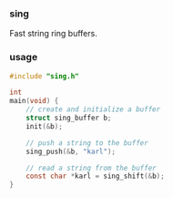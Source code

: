 ### sing

Fast string ring buffers.

### usage

```c
#include "sing.h"

int
main(void) {
    // create and initialize a buffer 
    struct sing_buffer b;
    init(&b);

    // push a string to the buffer
    sing_push(&b, "karl");

    // read a string from the buffer
    const char *karl = sing_shift(&b);
}
```
